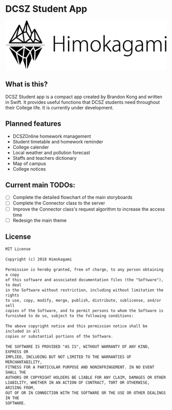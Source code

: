 # DCSZ Student App
![DCSZ Student App](/Resources/Himokagami.png)

## What is this?
DCSZ Student app is a compact app created by Brandon Kong and written in Swift. It provides useful functions that DCSZ students need throughout their College life. It is currently under development.

## Planned features
- DCSZOnline homework management
- Student timetable and homework reminder
- College calender
- Local weather and pollution forecast
- Staffs and teachers dictionary
- Map of campus
- College notices

## Current main TODOs:
- [ ] Complete the detailed flowchart of the main storyboards
- [ ] Complete the Connector class to the server
- [ ] Improve the Connector class's request algorithm to increase the access time
- [ ] Redesign the main theme

License
--

```
MIT License

Copyright (c) 2018 Himokagami

Permission is hereby granted, free of charge, to any person obtaining a copy
of this software and associated documentation files (the "Software"), to deal
in the Software without restriction, including without limitation the rights
to use, copy, modify, merge, publish, distribute, sublicense, and/or sell
copies of the Software, and to permit persons to whom the Software is
furnished to do so, subject to the following conditions:

The above copyright notice and this permission notice shall be included in all
copies or substantial portions of the Software.

THE SOFTWARE IS PROVIDED "AS IS", WITHOUT WARRANTY OF ANY KIND, EXPRESS OR
IMPLIED, INCLUDING BUT NOT LIMITED TO THE WARRANTIES OF MERCHANTABILITY,
FITNESS FOR A PARTICULAR PURPOSE AND NONINFRINGEMENT. IN NO EVENT SHALL THE
AUTHORS OR COPYRIGHT HOLDERS BE LIABLE FOR ANY CLAIM, DAMAGES OR OTHER
LIABILITY, WHETHER IN AN ACTION OF CONTRACT, TORT OR OTHERWISE, ARISING FROM,
OUT OF OR IN CONNECTION WITH THE SOFTWARE OR THE USE OR OTHER DEALINGS IN THE
SOFTWARE.
```
